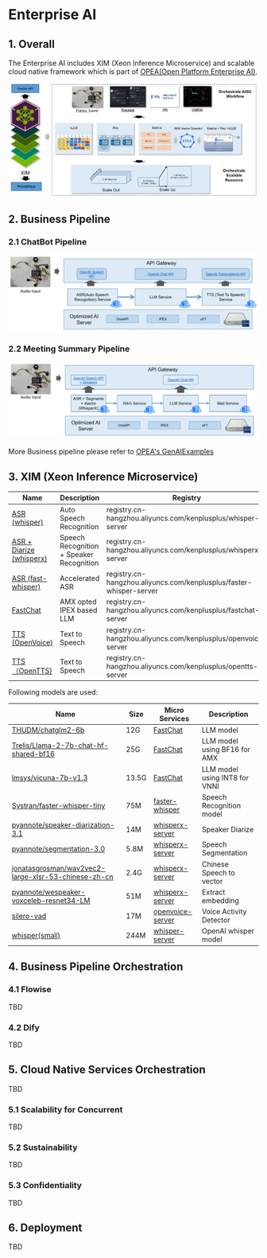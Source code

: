 # Enterprise AI

## 1. Overall

The Enterprise AI includes XIM (Xeon Inference Microservice) and scalable cloud
native framework which is part of [OPEA(Open Platform Enterprise AI)](https://github.com/opea-project).


![](/docs/xim-opea-overall.png)


## 2. Business Pipeline

### 2.1 ChatBot Pipeline

![](/docs/chatbot-pipeline-overview.png)

### 2.2 Meeting Summary Pipeline

![](/docs/meeting-summary-pipeline-overview.png)

More Business pipeline please refer to [OPEA's GenAIExamples](https://github.com/opea-project/GenAIExamples)

## 3. XIM (Xeon Inference Microservice)

| Name | Description | Registry |
| ---- | ----------- | ----- |
| [ASR (whisper)](/xim/whisper-server/README.md)  | Auto Speech Recognition | registry.cn-hangzhou.aliyuncs.com/kenplusplus/whisper-server |
| [ASR + Diarize (whisperx)](/xim/whisperx-server/README.md) | Speech Recognition + Speaker Recognition | registry.cn-hangzhou.aliyuncs.com/kenplusplus/whisperx-server |
| [ASR (fast-whisper)](/xim/faster-whisper-server/README.md) | Accelerated ASR | registry.cn-hangzhou.aliyuncs.com/kenplusplus/faster-whisper-server |
| [FastChat](/xim/fastchat-server/README.md) | AMX opted IPEX based LLM | registry.cn-hangzhou.aliyuncs.com/kenplusplus/fastchat-server |
| [TTS (OpenVoice)](/xim/openvoice-server/README.md) | Text to Speech | registry.cn-hangzhou.aliyuncs.com/kenplusplus/openvoice-server |
| [TTS （OpenTTS)](/xim/opentts-server/) | Text to Speech | registry.cn-hangzhou.aliyuncs.com/kenplusplus/opentts-server |

Following models are used:

| Name | Size | Micro Services | Description |
| ---- | ---- | -------------- | ----------- |
| [THUDM/chatglm2-6b](https://github.com/THUDM/ChatGLM2-6B) | 12G | [FastChat](/xim/fastchat-server/README.md) | LLM model |
| [Trelis/Llama-2-7b-chat-hf-shared-bf16](https://huggingface.co/Trelis/Llama-2-7b-chat-hf-sharded-bf16) | 25G | [FastChat](/xim/fastchat-server/README.md) | LLM model using BF16 for AMX |
| [lmsys/vicuna-7b-v1.3](https://huggingface.co/lmsys/vicuna-7b-v1.3) | 13.5G | [FastChat](/xim/fastchat-server/README.md) | LLM model using INT8 for VNNI |
| [Systran/faster-whisper-tiny](https://huggingface.co/Systran/faster-whisper-tiny) | 75M |[faster-whisper](/xim/faster-whisper-server/README.md) | Speech Recognition model |
| [pyannote/speaker-diarization-3.1](https://huggingface.co/pyannote/speaker-diarization-3.1) | 14M | [whisperx-server](/xim/whisperx-server/README.md) | Speaker Diarize |
| [pyannote/segmentation-3.0](https://huggingface.co/pyannote/segmentation-3.0) | 5.8M | [whisperx-server](/xim/whisperx-server/README.md) | Speech Segmentation |
| [jonatasgrosman/wav2vec2-large-xlsr-53-chinese-zh-cn](https://huggingface.co/jonatasgrosman/wav2vec2-large-xlsr-53-chinese-zh-cn) | 2.4G | [whisperx-server](/xim/whisperx-server/README.md) | Chinese Speech to vector |
| [pyannote/wespeaker-voxceleb-resnet34-LM](https://huggingface.co/pyannote/wespeaker-voxceleb-resnet34-LM) | 51M | [whisperx-server](/xim/whisperx-server/README.md) | Extract embedding  |
| [silero-vad](https://github.com/snakers4/silero-vad) | 17M | [openvoice-server](/xim/openvoice-server/README.md) |  Voice Activity Detector  |
| [whisper(small)](https://openaipublic.azureedge.net/main/whisper/models/9ecf779972d90ba49c06d968637d720dd632c55bbf19d441fb42bf17a411e794/small.pt)| 244M | [whisper-server](/xim/whisper-server/README.md) | OpenAI whisper model |

## 4. Business Pipeline Orchestration

### 4.1 Flowise
TBD

### 4.2 Dify
TBD

## 5. Cloud Native Services Orchestration
TBD

### 5.1 Scalability for Concurrent
TBD

### 5.2 Sustainability
TBD

### 5.3 Confidentiality
TBD

## 6. Deployment
TBD

